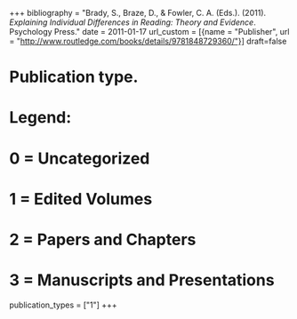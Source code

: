 +++
bibliography = "Brady, S., Braze, D., & Fowler, C. A. (Eds.). (2011). *Explaining Individual Differences in Reading: Theory and Evidence*. Psychology Press."
date = 2011-01-17
url_custom = [{name = "Publisher", url = "http://www.routledge.com/books/details/9781848729360/"}]
draft=false
# Publication type.
# Legend:
# 0 = Uncategorized
# 1 = Edited Volumes
# 2 = Papers and Chapters
# 3 = Manuscripts and Presentations
publication_types = ["1"]
+++